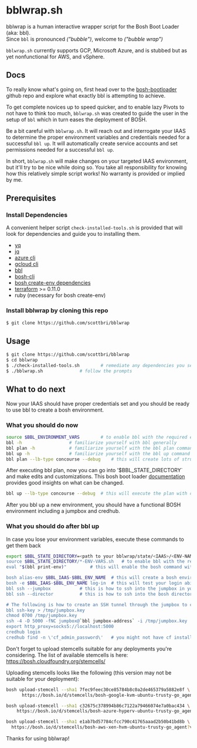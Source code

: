 # bblwrap.sh
bblwrap is a human interactive wrapper script for the Bosh Boot Loader (aka: bbl).  
Since `bbl` is pronounced *("bubble")*, welcome to *("bubble wrap")*

`bblwrap.sh` currently supports GCP, Microsoft Azure, and is stubbed but as yet nonfunctional for AWS, and vSphere.

## Docs 
To really know what's going on, first head over to the [bosh-bootloader](https://github.com/cloudfoundry/bosh-bootloader) github repo and explore what exactly bbl is attempting to achieve.

To get complete novices up to speed quicker, and to enable lazy Pivots to not have to think too much, `bblwrap.sh` was created to guide the user in the setup of `bbl` which in turn eases the deployment of BOSH.

Be a bit careful with `bblwrap.sh`.  It will reach out and interrogate your IAAS to determine the proper environment variables and credentials needed for a successful `bbl up`.  It will automatically create service accounts and set permissions needed for a successful `bbl up`.

In short, `bblwrap.sh` will make changes on your targeted IAAS environment, but it'll try to be nice while doing so.  You take all responsibility for knowing how this relatively simple script works!  No warranty is provided or implied by me.  

## Prerequisites

### Install Dependencies

A convenient helper script `check-installed-tools.sh` is provided that will look for dependencies and guide you to installing them.
- [yq](https://github.com/mikefarah/yq)
- [jq](https://github.com/stedolan/jq)
- [azure cli](https://docs.microsoft.com/en-us/cli/azure/install-azure-cli-apt?view=azure-cli-latest)
- [gcloud cli](https://cloud.google.com/sdk/docs/quickstarts)
- [bbl](https://github.com/cloudfoundry/bosh-bootloader/releases)
- [bosh-cli](https://bosh.io/docs/cli-v2.html)
- [bosh create-env dependencies](https://bosh.io/docs/cli-env-deps.html)
- [terraform](https://www.terraform.io/downloads.html) >= 0.11.0
- ruby (necessary for bosh create-env)

### Install bblwrap by cloning this repo

```sh
$ git clone https://github.com/scottbri/bblwrap
```

## Usage

```sh
$ git clone https://github.com/scottbri/bblwrap
$ cd bblwrap
$ ./check-installed-tools.sh 		# remediate any dependencies you see
$ ./bblwrap.sh				# follow the prompts
```

## What to do next
Now your IAAS should have proper credentials set and you should be ready to use bbl to create a bosh environment.

### What you should do now
```sh
source $BBL_ENVIRONMENT_VARS		# to enable bbl with the required environment vars
bbl -h					# familiarize yourself with bbl generally
bbl plan -h				# familiarize yourself with the bbl plan command line options
bbl up -h				# familiarize yourself with the bbl up command line options
bbl plan --lb-type concourse --debug	# this will create lots of structures in $BBL_STATE_DIRECTORY
```
After executing bbl plan, now you can go into '$BBL_STATE_DIRECTORY` and make edits and customizations. This bosh boot loader [documentation](https://github.com/cloudfoundry/bosh-bootloader/blob/master/docs/customization.md) provides good insights on what can be changed.
```sh
bbl up --lb-type concourse --debug	# this will execute the plan with customizations on your IAAS
```


After you bbl up a new environment, you should have a functional BOSH environment
including a jumpbox and credhub.

### What you should do after bbl up
In case you lose your environment variables, execute these commands to get them back
```sh
export $BBL_STATE_DIRECTORY=<path to your bblwrap/state/<IAAS>/<ENV-NAME>/> folder"
source $BBL_STATE_DIRECTORY/*-ENV-VARS.sh	# to enable bbl with the required environment vars
eval "$(bbl print-env)"			# this will enable the bosh command with required env vars

bosh alias-env $BBL_IAAS-$BBL_ENV_NAME	# this will create a bosh environment alias for future use
bosh -e $BBL_IAAS-$BBL_ENV_NAME log-in	# this will test your login ability to this bosh environment
bbl ssh --jumpbox			# this is how to ssh into the jumpbox in your bosh environment
bbl ssh --director			# this is how to ssh into the bosh director

# The following is how to create an SSH tunnel through the jumpbox to credhub
bbl ssh-key > /tmp/jumpbox.key
chmod 0700 /tmp/jumpbox.key
ssh -4 -D 5000 -fNC jumpbox@`bbl jumpbox-address` -i /tmp/jumpbox.key
export http_proxy=socks5://localhost:5000
credhub login
credhub find -n \'cf_admin_password\'	# you might not have cf installed in this example query
```

Don't forget to upload stemcells suitable for any deployments you're considering.
The list of available stemcells is here:  https://bosh.cloudfoundry.org/stemcells/

Uploading stemcells looks like the following (this version may not be suitable for your deployment):
```sh
bosh upload-stemcell --sha1 7fec9feec30ce85784b8c0a2de465379a5882e8f \
      https://bosh.io/d/stemcells/bosh-google-kvm-ubuntu-trusty-go_agent?v=3586.27

bosh upload-stemcell --sha1 c32675c378994b86c7122a79466074e7a0bac434 \
    https://bosh.io/d/stemcells/bosh-azure-hyperv-ubuntu-trusty-go_agent?v=3586.27

bosh upload-stemcell --sha1 e1ab7bd57784cfcc790c41765aaad2b50b41bd8b \
  https://bosh.io/d/stemcells/bosh-aws-xen-hvm-ubuntu-trusty-go_agent?v=3586.27
```

Thanks for using bblwrap!

